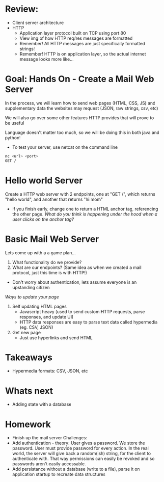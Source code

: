 # Review: 
* Client server architecture
* HTTP
    * Application layer protocol built on TCP using port 80
    * View img of how HTTP req/res messages are formatted
    * Remember! All HTTP messages are just specifically formatted strings!
    * Remember! HTTP is on application layer, so the actual internet message looks more like...

# Goal: Hands On - Create a Mail Web Server
In the process, we will learn how to send web pages (HTML, CSS, JS) and supplementary data the websites may request (JSON, raw strings, csv, etc)  

We will also go over some other features HTTP provides that will prove to be useful

Language doesn't matter too much, so we will be doing this in both java and python!

* To test your server, use netcat on the command line
```bash
nc <url> <port>
GET /
```

# Hello world Server
Create a HTTP web server with 2 endpoints, one at "GET /", which returns "hello world", and another that returns "hi mom"

* If you finish early, change one to return a HTML anchor tag, referencing the other page. 
*What do you think is happening under the hood when a user clicks on the anchor tag?*

# Basic Mail Web Server
Lets come up with a a game plan...
1. What functionality do we provide?
2. What are our endpoints? (Same idea as when we created a mail protocol, just this time is with HTTP!)

* Don't worry about authentication, lets assume everyone is an upstanding citizen

_Ways to update your page_
1. Self updating HTML pages
    * Javascript heavy (used to send custom HTTP requests, parse responses, and update UI)
    * HTTP data responses are easy to parse text data called hypermedia (eg. CSV, JSON)
2. Get new page
    * Just use hyperlinks and send HTML

# Takeaways
* Hypermedia formats: CSV, JSON, etc

# Whats next
* Adding state with a database

# Homework
* Finish up the mail server
Challenges:
* Add authentication - theory: User gives a password. We store the password. User must provide password for every action. In the real world, the server will give back a random(ish) string, for the client to authenticate with. That way permissions can easily be revoked and so passwords aren't easily accessable. 
* Add persistance without a database (write to a file), parse it on application startup to recreate data structures
